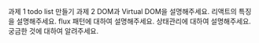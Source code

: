과제 1 todo list 만들기
과제 2
DOM과 Virtual DOM을 설명해주세요.
리액트의 특징을 설명해주세요.
flux 패턴에 대하여 설명해주세요.
상태관리에 대하여 설명해주세요.
궁금한 것에 대하여 알려주세요.
